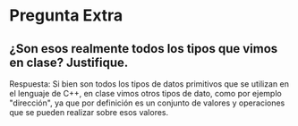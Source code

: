 # Pregunta Extra

## ¿Son esos realmente todos los tipos que vimos en clase? Justifique.

Respuesta: Si bien son todos los tipos de datos primitivos que se utilizan en el lenguaje de C++, en clase vimos otros tipos de dato, como por ejemplo "dirección", ya que por definición es un conjunto de valores y operaciones que se pueden realizar sobre esos valores.
